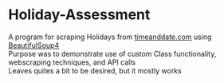 # Holiday-Assessment
A program for scraping Holidays from [timeanddate.com](https://www.timeanddate.com/holidays/us/) using [BeautifulSoup4](https://beautiful-soup-4.readthedocs.io/en/latest/) <br>
Purpose was to demonstrate use of custom Class functionality, webscraping techniques, and API calls<br>
Leaves quites a bit to be desired, but it mostly works<br>
